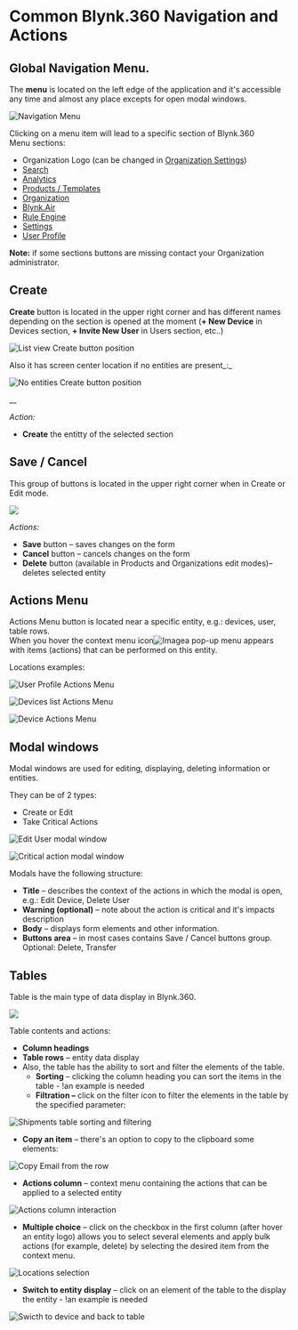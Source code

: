 # Common Blynk.360 Navigation and Actions

## Global Navigation Menu. 

The **menu** is located on the left edge of the application and it's accessible any time and almost any place excepts for open modal windows.

![Navigation Menu](../../.gitbook/assets/navigation_menu.gif)

Clicking on a menu item will lead to a specific section of Blynk.360  
Menu sections:

* Organization Logo \(can be changed in [Organization Settings](../../web-dashboard/for-developers/settings/organization-settings/general.md)\)
* [Search](../../web-dashboard/for-developers/search/)
* [Analytics](../../web-dashboard/for-developers/analytics.md)
* [Products / Templates](../../web-dashboard/for-developers/products/)
* [Organization](../../web-dashboard/for-developers/organizations.md)
* [Blynk.Air](../../web-dashboard/for-developers/blynk.air/)
* [Rule Engine](../../web-dashboard/for-developers/rule-engine.md)
* [Settings](../../web-dashboard/for-developers/settings/)
* [User Profile](../../web-dashboard/for-developers/user-profile.md)

**Note:** if some sections buttons are missing contact your Organization administrator.

## Create

**Create** button is located in the upper right corner and has different names depending on the section is opened at the moment \(**+ New Device** in Devices section, **+ Invite New User** in Users section, etc..\)

![List view Create button position](../../.gitbook/assets/create_from_table.png)

Also it has screen center location if no entities are present_:_

![No entities Create button position](../../.gitbook/assets/create_from_start.png)

\_\_

_Action:_ 

* **Create** the entitty of the selected section

## Save / Cancel

This group of buttons is located in the upper right corner when in Create or Edit mode.

![](../../.gitbook/assets/cancel_save.png)

_Actions:_

* **Save** button – saves changes on the form
* **Cancel** button – cancels changes on the form
* **Delete** button \(available in Products and Organizations edit modes\)– deletes selected entity

## Actions Menu

Actions Menu button is located near a specific entity, e.g.: devices, user, table rows.   
When you hover the context menu icon![Image](../../.gitbook/assets/actions_menu.png)a pop-up menu appears with items \(actions\) that can be performed on this entity.

Locations examples:   

![User Profile Actions Menu](../../.gitbook/assets/profile_actions_menu.png)

![Devices list Actions Menu](../../.gitbook/assets/list_actions_menu.png)

![Device Actions Menu](../../.gitbook/assets/device_actions_menu.png)

## Modal windows 

Modal windows are used for editing, displaying, deleting information or entities. 

They can be of 2 types: 

* Create or Edit 
* Take Critical Actions

![Edit User modal window](../../.gitbook/assets/user_profile_edit%20%281%29%20%281%29%20%281%29.png)

![Critical action modal window](../../.gitbook/assets/critical_modal.png)



Modals have the following structure:

* **Title** – describes the context of the actions in which the modal is open, e.g.: Edit Device, Delete User
* **Warning \(optional\)** – note about the action is critical and it's impacts description 
* **Body** – displays form elements and other information. 
* **Buttons area** – in most cases contains Save / Cancel buttons group. Optional: Delete, Transfer

## Tables

Table is the main type of data display in Blynk.360. 

![](../../.gitbook/assets/products_table.png)

Table contents and actions:

* **Column headings**
* **Table rows** – entity data display
* Also, the table has the ability to sort and filter the elements of the table.
  * **Sorting** – clicking the column heading you can sort the items in the table - !an example is needed
  * **Filtration –** click on the filter icon to filter the elements in the table by the specified parameter:

![Shipments table sorting and filtering](../../.gitbook/assets/shipments_table_sorting.gif)

* **Copy an item** – there's an option to copy to the clipboard some elements:

![Copy Email from the row](../../.gitbook/assets/copy_from_row.gif)

* **Actions column** – context menu containing the actions that can be applied to a selected entity

![Actions column interaction](../../.gitbook/assets/actions_column.gif)

* **Multiple choice** – click on the checkbox in the first column \(after hover an entity logo\) allows you to select several elements and apply bulk actions \(for example, delete\) by selecting the desired item from the context menu.

![Locations selection](../../.gitbook/assets/locations_select.gif)

* **Switch to entity display**  – click on an element of the table to the display the entity  - !an example is needed

![Swicth to device and back to table ](../../.gitbook/assets/switch_to_from-devices.gif)



